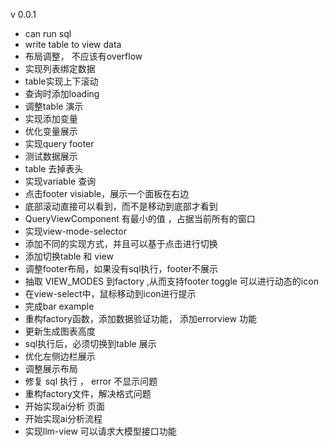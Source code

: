 v 0.0.1

- can run sql
- write table to view data
- 布局调整， 不应该有overflow
- 实现列表绑定数据
- table实现上下滚动
- 查询时添加loading
- 调整table 演示
- 实现添加变量
- 优化变量展示
- 实现query footer
- 测试数据展示
- table 去掉表头
- 实现variable 查询
- 点击footer visiable，展示一个面板在右边
- 底部滚动直接可以看到，而不是移动到底部才看到
- QueryViewComponent 有最小的值 ，占据当前所有的窗口
- 实现view-mode-selector
- 添加不同的实现方式，并且可以基于点击进行切换
- 添加切换table 和 view
- 调整footer布局，如果没有sql执行，footer不展示
- 抽取 VIEW_MODES 到factory ,从而支持footer toggle 可以进行动态的icon
- 在view-select中，鼠标移动到icon进行提示
- 完成bar example
- 重构factory函数，添加数据验证功能， 添加errorview 功能
- 更新生成图表高度
- sql执行后，必须切换到table 展示
- 优化左侧边栏展示
- 调整展示布局
- 修复 sql 执行 ， error 不显示问题
- 重构factory文件，解决格式问题
- 开始实现ai分析 页面
- 开始实现ai分析流程
- 实现llm-view 可以请求大模型接口功能

